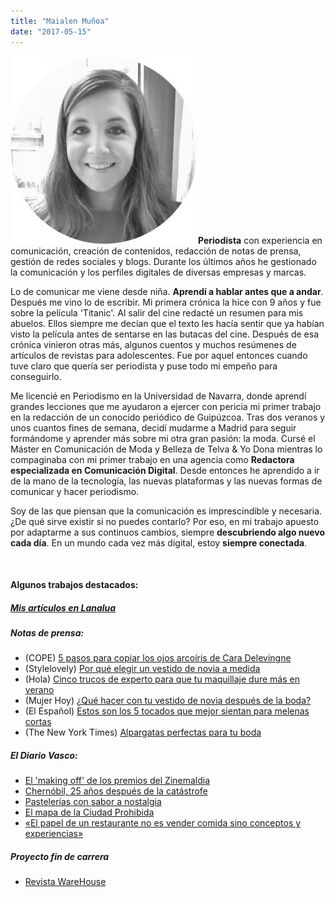 ```yaml
---
title: "Maialen Muñoa"
date: "2017-05-15"
---
```


![](images/profile_m-300x300.jpg)**Periodista** con experiencia en comunicación, creación de contenidos, redacción de notas de prensa, gestión de redes sociales y blogs. Durante los últimos años he gestionado la comunicación y los perfiles digitales de diversas empresas y marcas.

Lo de comunicar me viene desde niña. **Aprendí a hablar antes que a andar**. Después me vino lo de escribir. Mi primera crónica la hice con 9 años y fue sobre la película 'Titanic'. Al salir del cine redacté un resumen para mis abuelos. Ellos siempre me decían que el texto les hacía sentir que ya habían visto la película antes de sentarse en las butacas del cine. Después de esa crónica vinieron otras más, algunos cuentos y muchos resúmenes de artículos de revistas para adolescentes. Fue por aquel entonces cuando tuve claro que quería ser periodista y puse todo mi empeño para conseguirlo.

Me licencié en Periodismo en la Universidad de Navarra, donde aprendí grandes lecciones que me ayudaron a ejercer con pericia mi primer trabajo en la redacción de un conocido periódico de Guipúzcoa. Tras dos veranos y unos cuantos fines de semana, decidí mudarme a Madrid para seguir formándome y aprender más sobre mi otra gran pasión: la moda. Cursé el Máster en Comunicación de Moda y Belleza de Telva & Yo Dona mientras lo compaginaba con mi primer trabajo en una agencia como **Redactora especializada en Comunicación Digital**. Desde entonces he aprendido a ir de la mano de la tecnología, las nuevas plataformas y las nuevas formas de comunicar y hacer periodismo.

Soy de las que piensan que la comunicación es imprescindible y necesaria. ¿De qué sirve existir si no puedes contarlo? Por eso, en mi trabajo apuesto por adaptarme a sus continuos cambios, siempre **descubriendo algo nuevo cada día**. En un mundo cada vez más digital, estoy **siempre conectada**.

[](/blog/author/mmunoa/feed) [](https://twitter.com/maialenmunoa) [](https://linkedin.com/in/maialenmunoa)

#### Algunos trabajos destacados:

##### [Mis artículos en Lanalua](/blog/author/mmunoa)

##### Notas de prensa:

- (COPE) [5 pasos para copiar los ojos arcoíris de Cara Delevingne](https://www.cope.es/programas/solo-copees/cope-cool/noticias/como-conseguir-los-ojos-arcoiris-cara-delevingne-que-arrasan-entre-las-celebrities-20190829_487067)
- (Stylelovely) [Por qué elegir un vestido de novia a medida](https://stylelovely.com/bodas/vestido-de-novia-a-medida/)
- (Hola) [Cinco trucos de experto para que tu maquillaje dure más en verano](https://us.hola.com/belleza/actualidad/galeria/20180814128488/maquillaje-dure-mas-verano/5/)
- (Mujer Hoy) [¿Qué hacer con tu vestido de novia después de la boda?](https://www.mujerhoy.com/moda/novias/201805/29/conservar-vestido-novia-despues-boda-20180529175022.html)
- (El Español) [Estos son los 5 tocados que mejor sientan para melenas cortas](https://www.elespanol.com/corazon/estilo/20180810/tocados-mejor-sientan-melenas-cortas/328717494_0.html) 
- (The New York Times) [Alpargatas perfectas para tu boda](https://www.tmagazine.es/diseno/lisa-lopez/)

##### El Diario Vasco:

- [El 'making off' de los premios del Zinemaldia](https://www.diariovasco.com/20100920/cultura/making-premios-zinemaldia-20100920.html)
- [Chernóbil, 25 años después de la catástrofe](https://www.diariovasco.com/v/20100917/al-dia-local/chernobil-anos-despues-catastrofe-20100917.html)
- [Pastelerías con sabor a nostalgia](https://www.diariovasco.com/v/20100812/san-sebastian/pastelerias-sabor-nostalgia-20100812.html)
- [El mapa de la Ciudad Prohibida](https://www.diariovasco.com/v/20101207/san-sebastian/mapa-ciudad-prohibida-20101207.html)
- [«El papel de un restaurante no es vender comida sino conceptos y experiencias»](https://www.diariovasco.com/v/20101030/al-dia-sociedad/papel-restaurante-vender-comida-20101030.html)

##### Proyecto fin de carrera

- [Revista WareHouse](https://es.scribd.com/document/30713281/Warehouse)
